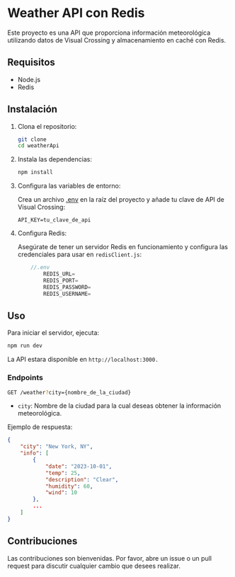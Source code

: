 # Weather API con Redis
Este proyecto es una API que proporciona información meteorológica utilizando datos de Visual Crossing y almacenamiento en caché con Redis.

## Requisitos

- Node.js
- Redis


## Instalación

1. Clona el repositorio:

    ```sh
    git clone 
    cd weatherApi
    ```

2. Instala las dependencias:

    ```sh
    npm install
    ```

3. Configura las variables de entorno:

    Crea un archivo [.env](http://_vscodecontentref_/0) en la raíz del proyecto y añade tu clave de API de Visual Crossing:

    ```env
    API_KEY=tu_clave_de_api
    ```

4. Configura Redis:

    Asegúrate de tener un servidor Redis en funcionamiento y configura las credenciales para usar en `redisClient.js`:

    ```javascript
        //.env
            REDIS_URL=
            REDIS_PORT=
            REDIS_PASSWORD=
            REDIS_USERNAME=
    ```

## Uso

Para iniciar el servidor, ejecuta:

```sh
npm run dev
```
La API estara disponible en `http://localhost:3000.`

### Endpoints

```sh
GET /weather?city={nombre_de_la_ciudad}
```
- `city`: Nombre de la ciudad para la cual deseas obtener la información meteorológica.

Ejemplo de respuesta:
```json
{
    "city": "New York, NY",
    "info": [
        {
            "date": "2023-10-01",
            "temp": 25,
            "description": "Clear",
            "humidity": 60,
            "wind": 10
        },
        ...
    ]
}
```
## Contribuciones
Las contribuciones son bienvenidas. Por favor, abre un issue o un pull request para discutir cualquier cambio que desees realizar.
